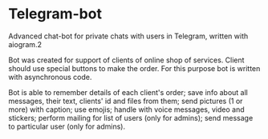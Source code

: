 # Telegram-bot
Advanced chat-bot for private chats with users in Telegram, written with aiogram.2

Bot was created for support of clients of online shop of services. Client should use special buttons to make the order. For this purpose bot is written with asynchronous code.

Bot is able to remember details of each client's order; save info about all messages, their text, clients' id and files from them; send pictures (1 or more) with caption; use emojis; handle with voice messages, video and stickers; perform mailing for list of users (only for admins); send message to particular user (only for admins).

